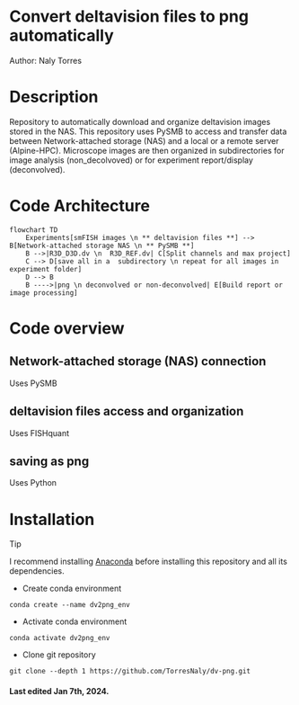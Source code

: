 # Convert deltavision files to png automatically
Author: Naly Torres

# Description
Repository to automatically download and organize deltavision images stored in the NAS.  This repository uses PySMB to access and transfer data between Network-attached storage (NAS) and a local or a remote server (Alpine-HPC). Microscope images are then organized in subdirectories for image analysis (non_decolvoved) or for experiment report/display (deconvolved). 

# Code Architecture


```mermaid
flowchart TD
    Experiments[smFISH images \n ** deltavision files **] --> B[Network-attached storage NAS \n ** PySMB **]
    B -->|R3D_D3D.dv \n  R3D_REF.dv| C[Split channels and max project]
    C --> D[save all in a  subdirectory \n repeat for all images in experiment folder]
    D --> B
    B ---->|png \n deconvolved or non-deconvolved| E[Build report or image processing]
```

# Code overview
## Network-attached storage (NAS) connection
Uses PySMB
## deltavision files access and organization
Uses FISHquant
## saving as png
Uses Python

# Installation
> [!TIP]
> I recommend installing [Anaconda](https://www.anaconda.com/) before installing this repository and all its dependencies.

* Create conda environment
```
conda create --name dv2png_env
```
* Activate conda environment
```
conda activate dv2png_env
```
* Clone git repository
```
git clone --depth 1 https://github.com/TorresNaly/dv-png.git
```
#### Last edited Jan 7th, 2024. 



